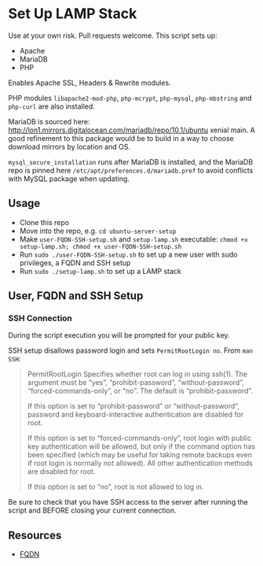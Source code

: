 Set Up LAMP Stack
=================
Use at your own risk. Pull requests welcome. This script sets up:

* Apache
* MariaDB
* PHP

Enables Apache SSL, Headers & Rewrite modules.

PHP modules `libapache2-mod-php`, `php-mcrypt`, `php-mysql`, `php-mbstring` and `php-curl` are also installed.

MariaDB is sourced here: http://lon1.mirrors.digitalocean.com/mariadb/repo/10.1/ubuntu xenial main. A good refinement to this package would be to build in a way to choose download mirrors by location and OS.

`mysql_secure_installation` runs after MariaDB is installed, and the MariaDB repo is pinned here `/etc/apt/preferences.d/mariadb.pref` to avoid conflicts with MySQL package when updating.

## Usage
* Clone this repo
* Move into the repo, e.g. `cd ubuntu-server-setup`
* Make `user-FQDN-SSH-setup.sh` and `setup-lamp.sh` executable: `chmod +x setup-lamp.sh; chmod +x user-FQDN-SSH-setup.sh`
* Run `sudo ./user-FQDN-SSH-setup.sh` to set up a new user with sudo privileges, a FQDN and SSH setup
* Run `sudo ./setup-lamp.sh` to set up a LAMP stack

## User, FQDN and SSH Setup

### SSH Connection
During the script execution you will be prompted for your public key.

SSH setup disallows password login and sets `PermitRootLogin no`. From `man SSH`:

>PermitRootLogin
>Specifies whether root can log in using ssh(1).  The argument must be “yes”, “prohibit-password”, “without-password”, “forced-commands-only”, or “no”.  The default is “prohibit-password”.
>
>If this option is set to “prohibit-password” or “without-password”, password and keyboard-interactive authentication are disabled for root.
>
>If this option is set to “forced-commands-only”, root login with public key authentication will be allowed, but only if the command option has been specified (which may be useful for taking remote backups even if root login is normally not allowed).  All other authentication methods are disabled for root.
>
>If this option is set to “no”, root is not allowed to log in.

Be sure to check that you have SSH access to the server after running the script and BEFORE closing your current connection.

Resources
---------
* [FQDN][1]

[1]: https://github.com/DigitalOcean-User-Projects/Articles-and-Tutorials/blob/master/set_hostname_fqdn_on_ubuntu_centos.md
